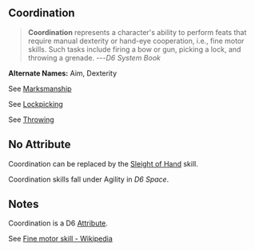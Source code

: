 Coordination
------------

> __Coordination__ represents a character's ability to perform feats that require manual dexterity or hand-eye cooperation, i.e., fine motor skills. Such tasks include firing a bow or gun, picking a lock, and throwing a grenade. ---<cite>D6 System Book</cite>

__Alternate Names:__ Aim, Dexterity

See [Marksmanship](Marksmanship)

See [Lockpicking](SleightOfHand#lockpicking)

See [Throwing](Throwing)

No Attribute
------------

Coordination can be replaced by the [Sleight of Hand](SleightOfHand) skill.

Coordination skills fall under Agility in _D6 Space_.

Notes
-----

Coordination is a D6 [Attribute](index#attributes).

See [Fine motor skill - Wikipedia](https://en.wikipedia.org/wiki/Fine_motor_skill)
